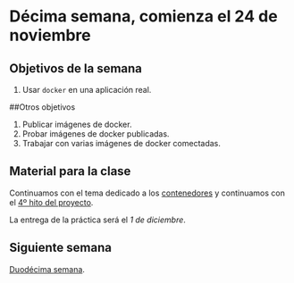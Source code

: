 # Décima semana, comienza el 24 de noviembre

## Objetivos de la semana

1. Usar `docker` en una aplicación real. 

##Otros objetivos

1. Publicar imágenes de docker. 
2. Probar imágenes de docker publicadas.
3. Trabajar con varias imágenes de docker comectadas.

## Material para la clase

Continuamos con el tema dedicado a los
[contenedores](http://jj.github.io/IV/documentos/temas/Contenedores) y
continuamos con el
[4º hito del proyecto](http://jj.github.io/IV/documentos/proyecto/4.Docker). 

La entrega de la práctica será el *1 de diciembre*. 

## Siguiente semana

[Duodécima semana](semana-12.md). 
